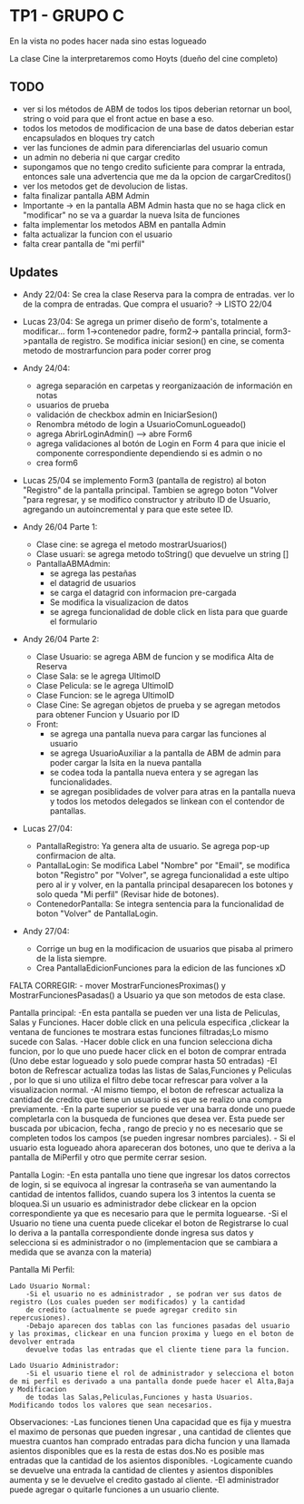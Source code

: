 ﻿# TP1 - GRUPO C

 En la vista no podes hacer nada sino estas logueado

 La clase Cine la interpretaremos como Hoyts (dueño del cine completo)

## TODO

- ver si los métodos de ABM de todos los tipos deberian retornar un bool, string o void para que el front actue en base a eso.
- todos los metodos de modificacion de una base de datos deberian estar encapsulados en bloques try catch
- ver las funciones de admin para diferenciarlas del usuario comun
- un admin no deberia ni que cargar credito
- supongamos que no tengo credito suficiente para comprar la entrada, entonces sale una advertencia que me da la opcion de cargarCreditos()
- ver los metodos get de devolucion de listas.
- falta finalizar pantalla ABM Admin
- Importante -> en la pantalla ABM Admin hasta que no se haga click en "modificar" no se va a guardar la nueva lsita de funciones
- falta implementar los metodos ABM en pantalla Admin
- falta actualizar la funcion con el usuario
- falta crear pantalla de "mi perfil"

## Updates

- Andy 22/04: Se crea la clase Reserva para la compra de entradas. ver lo de la compra de entradas. Que compra el usuario? -> LISTO 22/04
- Lucas 23/04: Se agrega un primer diseño de form's, totalmente a modificar... form 1->contenedor padre, form2-> pantalla princial, form3->pantalla de registro.
  Se modifica iniciar sesion() en cine, se comenta metodo de mostrarfuncion para poder correr prog
- Andy 24/04: 
	* agrega separación en carpetas y reorganizaación de información en notas
	* usuarios de prueba
	* validación de checkbox admin en IniciarSesion()
	* Renombra método de login a UsuarioComunLogueado()
	* agrega AbrirLoginAdmin() --> abre Form6
	* agrega validaciones al botón de Login en Form 4 para que inicie el componente correspondiente dependiendo si es admin o no
	* crea form6
- Lucas 25/04 se implemento Form3 (pantalla de registro) al boton "Registro" de la pantalla principal.
 Tambien se agrego boton "Volver "para regresar, y se modifico constructor y atributo ID de Usuario, agregando un autoincremental y para que este setee ID.
- Andy 26/04 Parte 1:
	* Clase cine: se agrega el metodo mostrarUsuarios()
	* Clase usuari: se agrega metodo toString() que devuelve un string []
	* PantallaABMAdmin:
		* se agrega las pestañas
		* el datagrid de usuarios 
		* se carga el datagrid con informacion pre-cargada
		* Se modifica la visualizacion de datos
		* se agrega funcionalidad de doble click en lista para que guarde el formulario
- Andy 26/04 Parte 2:
	* Clase Usuario: se agrega ABM de funcion y se modifica Alta de Reserva
	* Clase Sala: se le agrega UltimoID
	* Clase Pelicula: se le agrega UltimoID
	* Clase Funcion: se le agrega UltimoID
	* Clase Cine: Se agregan objetos de prueba y se agregan metodos para obtener Funcion y Usuario por ID
	* Front: 
		* se agrega una pantalla nueva para cargar las funciones al usuario
		* se agrega UsuarioAuxiliar a la pantalla de ABM de admin para poder cargar la lsita en la nueva pantalla
		* se codea toda la pantalla nueva entera y se agregan las funcionalidades.
		* se agregan posiblidades de volver para atras en la pantalla nueva y todos los metodos delegados se linkean con el contendor de pantallas.
- Lucas 27/04:
	* PantallaRegistro: Ya genera alta de usuario. Se agrega pop-up confirmacion de alta.
	* PantallaLogin: Se modifica Label "Nombre" por "Email", se modifica boton "Registro" por "Volver", se agrega funcionalidad a
	                 este ultipo pero al ir y volver, en la pantalla principal desaparecen los botones y solo queda "Mi perfil" (Revisar hide de botones).
	* ContenedorPantalla: Se integra sentencia para la funcionalidad de boton "Volver" de PantallaLogin.

- Andy 27/04:
	* Corrige un bug en la modificacion de usuarios que pisaba al primero de la lista siempre.
	* Crea PantallaEdicionFunciones para la edicion de las funciones xD

FALTA CORREGIR:
	- mover MostrarFuncionesProximas() y MostrarFuncionesPasadas() a Usuario ya que son metodos de esta clase.


Pantalla principal:
	-En esta pantalla se pueden ver una lista de Peliculas, Salas y Funciones. Hacer doble click en una pelicula especifica 
	,clickear la ventana de funciones te mostrara estas funciones filtradas;Lo mismo sucede con Salas.
	-Hacer doble click en una funcion selecciona dicha funcion, por lo que uno puede hacer click en el 
	boton de comprar entrada (Uno debe estar logueado y solo puede comprar hasta 50 entradas)
	-El boton de Refrescar actualiza todas las listas de Salas,Funciones y Peliculas , por lo que si uno utiliza el filtro debe tocar refrescar para volver a la visualizacion normal.
	-Al mismo tiempo, el boton de refrescar actualiza la cantidad de credito que tiene un usuario si es que se realizo una compra previamente.
	-En la parte superior se puede ver una barra donde uno puede completarla con la busqueda de funciones que desea ver.
	Esta puede ser buscada por ubicacion, fecha , rango de precio y no es necesario que se completen todos los campos (se pueden ingresar nombres parciales).
	- Si el usuario esta logueado ahora apareceran dos botones, uno que te deriva a la pantalla de MiPerfil y otro que permite cerrar sesion.

Pantalla Login:
	-En esta pantalla uno tiene que ingresar los datos correctos de login, si se equivoca al ingresar la contraseña se van aumentando la cantidad
	de intentos fallidos, cuando supera los 3 intentos la cuenta se bloquea.Si un usuario es administrador debe clickear en la opcion correspondiente ya que 
	es necesario para que le permita loguearse.
	-Si el Usuario no tiene una cuenta puede clicekar el boton de Registrarse lo cual lo deriva a la pantalla correspondiente donde ingresa
	sus datos y selecciona si es administrador o no (implementacion que se cambiara a medida que se avanza con la materia)

Pantalla Mi Perfil:
	
	Lado Usuario Normal:
		-Si el usuario no es administrador , se podran ver sus datos de registro (Los cuales pueden ser modificados) y la cantidad 
		de credito (actualmente se puede agregar credito sin repercusiones).
		-Debajo aparecen dos tablas con las funciones pasadas del usuario y las proximas, clickear en una funcion proxima y luego en el boton de devolver entrada
		devuelve todas las entradas que el cliente tiene para la funcion.

	Lado Usuario Administrador:
		-Si el usuario tiene el rol de administrador y selecciona el boton de mi perfil es derivado a una pantalla donde puede hacer el Alta,Baja y Modificacion
		de todas las Salas,Peliculas,Funciones y hasta Usuarios. Modificando todos los valores que sean necesarios.

Observaciones:
	-Las funciones tienen Una capacidad que es fija y muestra el maximo de personas que pueden ingresar , una cantidad de clientes que muestra
	cuantos han comprado entradas para dicha funcion y una llamada asientos disponibles que es la resta de estas dos.No es posible mas entradas
	que la cantidad de los asientos disponibles.
	-Logicamente cuando se devuelve una entrada la cantidad de clientes y asientos disponibles aumenta y se le devuelve el credito gastado al cliente.
	-El administrador puede agregar o quitarle funciones a un usuario cliente.